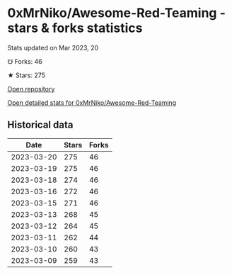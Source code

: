 # 0xMrNiko/Awesome-Red-Teaming - stars & forks statistics

Stats updated on Mar 2023, 20

☋ Forks: 46

★ Stars: 275

[Open repository](https://github.com/0xMrNiko/Awesome-Red-Teaming)

[Open detailed stats for 0xMrNiko/Awesome-Red-Teaming](https://reviewgithub.com/rep/0xMrNiko/Awesome-Red-Teaming)

## Historical data
| Date | Stars | Forks |
|------|-------|-------|
| 2023-03-20 | 275 | 46 | 
| 2023-03-19 | 275 | 46 | 
| 2023-03-18 | 274 | 46 | 
| 2023-03-16 | 272 | 46 | 
| 2023-03-15 | 271 | 46 | 
| 2023-03-13 | 268 | 45 | 
| 2023-03-12 | 264 | 45 | 
| 2023-03-11 | 262 | 44 | 
| 2023-03-10 | 260 | 43 | 
| 2023-03-09 | 259 | 43 | 

